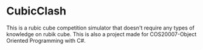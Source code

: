 # CubicClash
This is a rubic cube competition simulator that doesn't require any types of knowledge on rubik cube. 
This is also a project made for COS20007-Object Oriented Programming with C#.
